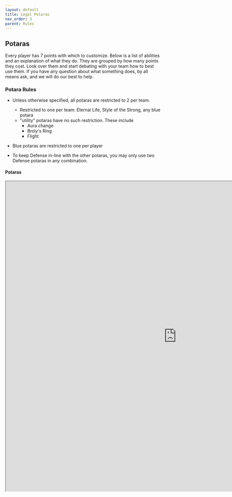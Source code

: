 ```yaml
---
layout: default
title: Legal Potaras 
nav_order: 3
parent: Rules
---
```

## Potaras

Every player has 7 points with which to customize. Below is a list of abilities and an explanation of what they do. They are grouped by how many points they cost. Look over them and start debating with your team how to best use them. If you have any question about what something does, by all means ask, and we will do our best to help.

### Potara Rules

- Unless otherwise specified, all potaras are restricted to 2 per team.
    - Restricted to one per team: Eternal Life, Style of the Strong, any blue potara
    - "utility" potaras have no such restriction. These include
        - Aura change
        - Broly's Ring
        - Flight
        
- Blue potaras are restricted to one per player 
    
- To keep Defense in-line with the other potaras, you may only use two Defense potaras in any combination.

#### Potaras 

<iframe width=1100 height=1000 scrolling="yes" src="https://docs.google.com/spreadsheets/d/e/2PACX-1vQ3M0rSgk8SBGoxIv-wsgW1HkYo5NnJqEkjMzQMtVeaBjW0HKmtHzZM9FF2ZavTEGoxXuyVz8LsGpSc/pubhtml?gid=0&amp;single=true&amp;widget=true&amp;headers=false"></iframe>